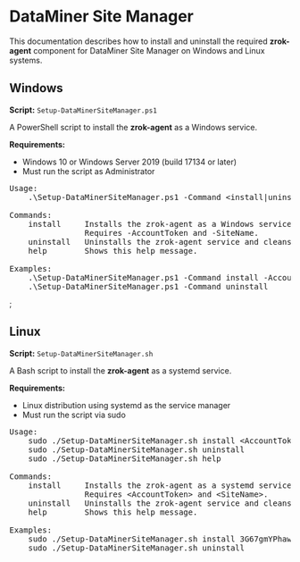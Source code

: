 # DataMiner Site Manager

This documentation describes how to install and uninstall the required **zrok-agent** component for DataMiner Site Manager on Windows and Linux systems.

## Windows

**Script:** `Setup-DataMinerSiteManager.ps1`

A PowerShell script to install the **zrok-agent** as a Windows service.

**Requirements:**

- Windows 10 or Windows Server 2019 (build 17134 or later)
- Must run the script as Administrator

<pre>
Usage:
    .\Setup-DataMinerSiteManager.ps1 -Command &lt;install|uninstall|help&gt; -AccountToken &lt;AccountToken&gt; -SiteName &lt;SiteName&gt;

Commands:
    install     Installs the zrok-agent as a Windows service.
                Requires -AccountToken and -SiteName.
    uninstall   Uninstalls the zrok-agent service and cleans up.
    help        Shows this help message.

Examples:
    .\Setup-DataMinerSiteManager.ps1 -Command install -AccountToken 3G67gmYPhaww -SiteName "Skyline HQ"
    .\Setup-DataMinerSiteManager.ps1 -Command uninstall
</pre>;

## Linux

**Script:** `Setup-DataMinerSiteManager.sh`

A Bash script to install the **zrok-agent** as a systemd service.

**Requirements:**

- Linux distribution using systemd as the service manager
- Must run the script via sudo

<pre>
Usage:
    sudo ./Setup-DataMinerSiteManager.sh install &lt;AccountToken&gt; "&lt;SiteName&gt;"
    sudo ./Setup-DataMinerSiteManager.sh uninstall
    sudo ./Setup-DataMinerSiteManager.sh help

Commands:
    install     Installs the zrok-agent as a systemd service.
                Requires &lt;AccountToken&gt; and &lt;SiteName&gt;.
    uninstall   Uninstalls the zrok-agent service and cleans up.
    help        Shows this help message.

Examples:
    sudo ./Setup-DataMinerSiteManager.sh install 3G67gmYPhaww "Skyline HQ"
    sudo ./Setup-DataMinerSiteManager.sh uninstall
</pre>
